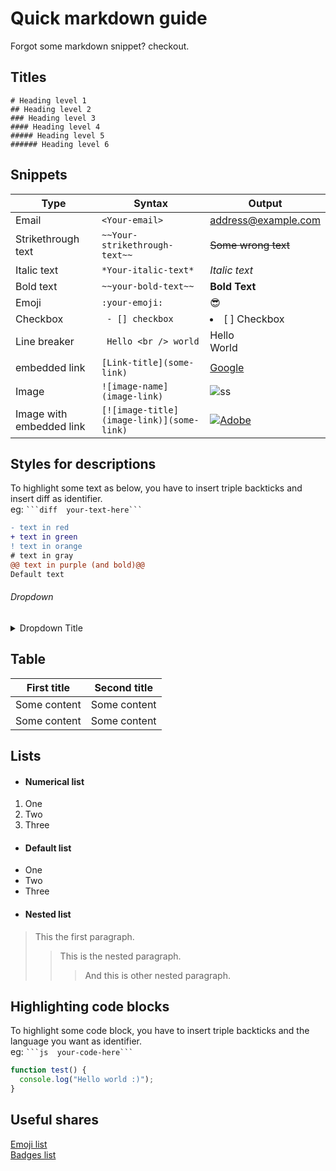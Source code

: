 # Quick markdown guide

Forgot some markdown snippet? checkout.

## Titles

```
# Heading level 1
## Heading level 2          
### Heading level 3
#### Heading level 4
##### Heading level 5
###### Heading level 6
```

## Snippets

| Type | Syntax | Output |
|  --- | ------ | ------ |
| Email | `<Your-email>`| <address@example.com> |
| Strikethrough text | `~~Your-strikethrough-text~~` | ~~Some wrong text~~ |
| Italic text | `*Your-italic-text*` | *Italic text* |
| Bold text | `~~your-bold-text~~` | **Bold Text**  |
| Emoji | `:your-emoji:` | :sunglasses: |
| Checkbox | ` - [] checkbox` | <li>[ ] Checkbox</li> |
| Line breaker | ` Hello <br /> world` | Hello <br/> World |
| embedded link| `[Link-title](some-link)` | [Google](https://www.google.com) |
| Image| `![image-name](image-link)` | ![ss](https://github.githubassets.com/images/mona-loading-dark.gif) |
| Image with embedded link| `[![image-title](image-link)](some-link)` | [![Adobe](https://img.shields.io/badge/adobe-%23FF0000.svg?style=for-the-badge&logo=adobe&logoColor=white)](https://adobe.com) |

## Styles for descriptions

To highlight some text as below, you have to insert triple backticks and insert diff as identifier.
<br />
eg: ` ```diff  your-text-here``` `

```diff
- text in red
+ text in green
! text in orange
# text in gray
@@ text in purple (and bold)@@
Default text
```

###### Dropdown

<details>
  <summary>Dropdown Title</summary>
 
  <blockquote>Dropdown Content</blockquote>
</details>

## Table 

|  First title  |  Second title  |
| ------------- | -------------- |
|  Some content | Some content   |
|  Some content | Some content   |

## Lists

- #### Numerical list

1. One
2. Two
3. Three

- #### Default list

* One
* Two
* Three

- #### Nested list

> This the first paragraph. 
>> This is the nested paragraph. 
>>> And this is other nested paragraph.

##  Highlighting code blocks 

To highlight some code block, you have to insert triple backticks and the language you want as identifier.
<br />
eg: ` ```js  your-code-here``` `

```js
function test() {
  console.log("Hello world :)");
}
```

## Useful shares

[Emoji list](https://github.com/ikatyang/emoji-cheat-sheet)
<br />
[Badges list](https://github.com/Maark007/markdown-badges)
